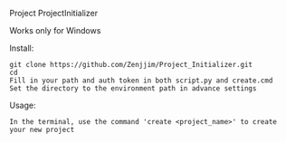 Project ProjectInitializer

Works only for Windows

Install:
```
git clone https://github.com/Zenjjim/Project_Initializer.git
cd
Fill in your path and auth token in both script.py and create.cmd
Set the directory to the environment path in advance settings
```

Usage:
```
In the terminal, use the command 'create <project_name>' to create your new project
```
